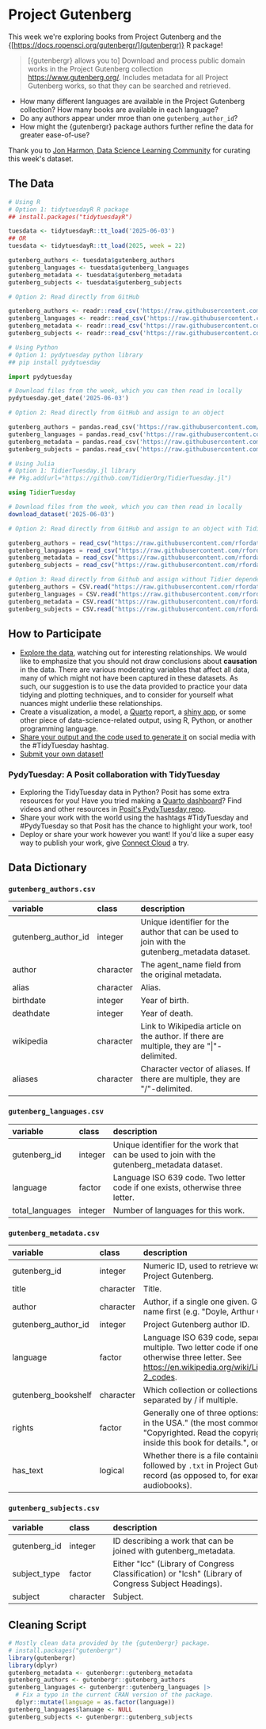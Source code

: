 # Project Gutenberg

This week we're exploring books from Project Gutenberg and the {[https://docs.ropensci.org/gutenbergr/](gutenbergr)} R package!

> [{gutenbergr} allows you to] Download and process public domain works in the 
> Project Gutenberg collection <https://www.gutenberg.org/>. Includes metadata 
> for all Project Gutenberg works, so that they can be searched and retrieved.

- How many different languages are available in the Project Gutenberg collection? How many books are available in each language?
- Do any authors appear under mroe than one `gutenberg_author_id`?
- How might the {gutenbergr} package authors further refine the data for greater ease-of-use?

Thank you to [Jon Harmon, Data Science Learning Community](https://github.com/jonthegeek) for curating this week's dataset.

## The Data

```r
# Using R
# Option 1: tidytuesdayR R package 
## install.packages("tidytuesdayR")

tuesdata <- tidytuesdayR::tt_load('2025-06-03')
## OR
tuesdata <- tidytuesdayR::tt_load(2025, week = 22)

gutenberg_authors <- tuesdata$gutenberg_authors
gutenberg_languages <- tuesdata$gutenberg_languages
gutenberg_metadata <- tuesdata$gutenberg_metadata
gutenberg_subjects <- tuesdata$gutenberg_subjects

# Option 2: Read directly from GitHub

gutenberg_authors <- readr::read_csv('https://raw.githubusercontent.com/rfordatascience/tidytuesday/main/data/2025/2025-06-03/gutenberg_authors.csv')
gutenberg_languages <- readr::read_csv('https://raw.githubusercontent.com/rfordatascience/tidytuesday/main/data/2025/2025-06-03/gutenberg_languages.csv')
gutenberg_metadata <- readr::read_csv('https://raw.githubusercontent.com/rfordatascience/tidytuesday/main/data/2025/2025-06-03/gutenberg_metadata.csv')
gutenberg_subjects <- readr::read_csv('https://raw.githubusercontent.com/rfordatascience/tidytuesday/main/data/2025/2025-06-03/gutenberg_subjects.csv')
```

```python
# Using Python
# Option 1: pydytuesday python library
## pip install pydytuesday

import pydytuesday

# Download files from the week, which you can then read in locally
pydytuesday.get_date('2025-06-03')

# Option 2: Read directly from GitHub and assign to an object

gutenberg_authors = pandas.read_csv('https://raw.githubusercontent.com/rfordatascience/tidytuesday/main/data/2025/2025-06-03/gutenberg_authors.csv')
gutenberg_languages = pandas.read_csv('https://raw.githubusercontent.com/rfordatascience/tidytuesday/main/data/2025/2025-06-03/gutenberg_languages.csv')
gutenberg_metadata = pandas.read_csv('https://raw.githubusercontent.com/rfordatascience/tidytuesday/main/data/2025/2025-06-03/gutenberg_metadata.csv')
gutenberg_subjects = pandas.read_csv('https://raw.githubusercontent.com/rfordatascience/tidytuesday/main/data/2025/2025-06-03/gutenberg_subjects.csv')
```

```julia
# Using Julia
# Option 1: TidierTuesday.jl library
## Pkg.add(url="https://github.com/TidierOrg/TidierTuesday.jl")

using TidierTuesday

# Download files from the week, which you can then read in locally
download_dataset('2025-06-03')

# Option 2: Read directly from GitHub and assign to an object with TidierFiles

gutenberg_authors = read_csv("https://raw.githubusercontent.com/rfordatascience/tidytuesday/main/data/2025/2025-06-03/gutenberg_authors.csv")
gutenberg_languages = read_csv("https://raw.githubusercontent.com/rfordatascience/tidytuesday/main/data/2025/2025-06-03/gutenberg_languages.csv")
gutenberg_metadata = read_csv("https://raw.githubusercontent.com/rfordatascience/tidytuesday/main/data/2025/2025-06-03/gutenberg_metadata.csv")
gutenberg_subjects = read_csv("https://raw.githubusercontent.com/rfordatascience/tidytuesday/main/data/2025/2025-06-03/gutenberg_subjects.csv")

# Option 3: Read directly from Github and assign without Tidier dependencies
gutenberg_authors = CSV.read("https://raw.githubusercontent.com/rfordatascience/tidytuesday/main/data/2025/2025-06-03/gutenberg_authors.csv", DataFrame)
gutenberg_languages = CSV.read("https://raw.githubusercontent.com/rfordatascience/tidytuesday/main/data/2025/2025-06-03/gutenberg_languages.csv", DataFrame)
gutenberg_metadata = CSV.read("https://raw.githubusercontent.com/rfordatascience/tidytuesday/main/data/2025/2025-06-03/gutenberg_metadata.csv", DataFrame)
gutenberg_subjects = CSV.read("https://raw.githubusercontent.com/rfordatascience/tidytuesday/main/data/2025/2025-06-03/gutenberg_subjects.csv", DataFrame)
```


## How to Participate

- [Explore the data](https://r4ds.hadley.nz/), watching out for interesting relationships. We would like to emphasize that you should not draw conclusions about **causation** in the data. There are various moderating variables that affect all data, many of which might not have been captured in these datasets. As such, our suggestion is to use the data provided to practice your data tidying and plotting techniques, and to consider for yourself what nuances might underlie these relationships.
- Create a visualization, a model, a [Quarto](https://quarto.org/) report, a [shiny app](https://shiny.posit.co/), or some other piece of data-science-related output, using R, Python, or another programming language.
- [Share your output and the code used to generate it](../../../sharing.md) on social media with the #TidyTuesday hashtag.
- [Submit your own dataset!](../../../pr_instructions.md)

### PydyTuesday: A Posit collaboration with TidyTuesday

- Exploring the TidyTuesday data in Python? Posit has some extra resources for you! Have you tried making a [Quarto dashboard](https://quarto.org/docs/dashboards/)? Find videos and other resources in [Posit's PydyTuesday repo](https://github.com/posit-dev/python-tidytuesday-challenge).
- Share your work with the world using the hashtags #TidyTuesday and #PydyTuesday so that Posit has the chance to highlight your work, too!
- Deploy or share your work however you want! If you'd like a super easy way to publish your work, give [Connect Cloud](https://connect.posit.cloud/) a try.


## Data Dictionary

### `gutenberg_authors.csv`

|variable            |class     |description                           |
|:-------------------|:---------|:-------------------------------------|
|gutenberg_author_id |integer   |Unique identifier for the author that can be used to join with the gutenberg_metadata dataset. |
|author              |character |The agent_name field from the original metadata. |
|alias               |character |Alias. |
|birthdate           |integer   |Year of birth. |
|deathdate           |integer   |Year of death. |
|wikipedia           |character |Link to Wikipedia article on the author. If there are multiple, they are "\|"-delimited. |
|aliases             |character |Character vector of aliases. If there are multiple, they are "/"-delimited. |

### `gutenberg_languages.csv`

|variable        |class         |description                           |
|:---------------|:-------------|:-------------------------------------|
|gutenberg_id    |integer       |Unique identifier for the work that can be used to join with the gutenberg_metadata dataset. |
|language        |factor        |Language ISO 639 code. Two letter code if one exists, otherwise three letter. |
|total_languages |integer       |Number of languages for this work. |

### `gutenberg_metadata.csv`

|variable            |class         |description                           |
|:-------------------|:-------------|:-------------------------------------|
|gutenberg_id        |integer       |Numeric ID, used to retrieve works from Project Gutenberg. |
|title               |character     |Title. |
|author              |character     |Author, if a single one given. Given as last name first (e.g. "Doyle, Arthur Conan"). |
|gutenberg_author_id |integer       |Project Gutenberg author ID. |
|language            |factor        |Language ISO 639 code, separated by / if multiple. Two letter code if one exists, otherwise three letter. See https://en.wikipedia.org/wiki/List_of_ISO_639-2_codes. |
|gutenberg_bookshelf |character     |Which collection or collections this is found in, separated by / if multiple. |
|rights              |factor        |Generally one of three options: "Public domain in the USA." (the most common by far), "Copyrighted. Read the copyright notice inside this book for details.", or "None". |
|has_text            |logical       |Whether there is a file containing digits followed by `.txt` in Project Gutenberg for this record (as opposed to, for example, audiobooks). |

### `gutenberg_subjects.csv`

|variable     |class         |description                           |
|:------------|:-------------|:-------------------------------------|
|gutenberg_id |integer       |ID describing a work that can be joined with gutenberg_metadata. |
|subject_type |factor        |Either "lcc" (Library of Congress Classification) or "lcsh" (Library of Congress Subject Headings). |
|subject      |character     |Subject. |

## Cleaning Script

```r
# Mostly clean data provided by the {gutenbergr} package.
# install.packages("gutenbergr")
library(gutenbergr)
library(dplyr)
gutenberg_metadata <- gutenbergr::gutenberg_metadata
gutenberg_authors <- gutenbergr::gutenberg_authors
gutenberg_languages <- gutenbergr::gutenberg_languages |>
  # Fix a typo in the current CRAN version of the package.
  dplyr::mutate(language = as.factor(language))
gutenberg_languages$lanuage <- NULL
gutenberg_subjects <- gutenbergr::gutenberg_subjects

```
